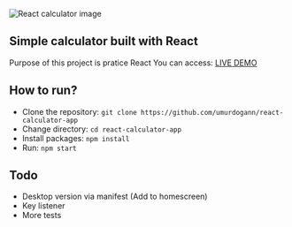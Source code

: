 ![React calculator image](https://i.ibb.co/sqDQsxQ/calculator.png)

## Simple calculator built with React

Purpose of this project is pratice React
You can access: [LIVE DEMO](https://react-calculator-cud.netlify.app/)

## How to run?

- Clone the repository:
  ```git clone https://github.com/umurdogann/react-calculator-app```
- Change directory:
  ```cd react-calculator-app```
- Install packages:
  ```npm install```
- Run:
  ```npm start```

## Todo

- Desktop version via manifest (Add to homescreen)
- Key listener
- More tests
